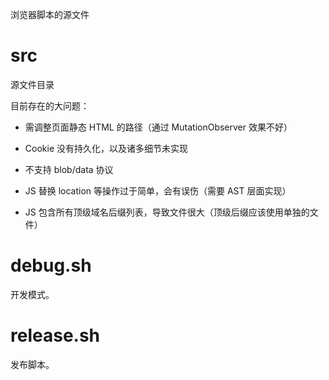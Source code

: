 浏览器脚本的源文件

# src

源文件目录

目前存在的大问题：

* 需调整页面静态 HTML 的路径（通过 MutationObserver 效果不好）

* Cookie 没有持久化，以及诸多细节未实现

* 不支持 blob/data 协议

* JS 替换 location 等操作过于简单，会有误伤（需要 AST 层面实现）

* JS 包含所有顶级域名后缀列表，导致文件很大（顶级后缀应该使用单独的文件）



# debug.sh

开发模式。

# release.sh

发布脚本。
